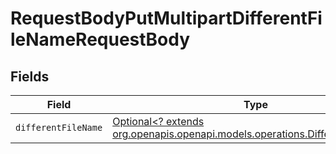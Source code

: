 # RequestBodyPutMultipartDifferentFileNameRequestBody


## Fields

| Field                                                                                                                        | Type                                                                                                                         | Required                                                                                                                     | Description                                                                                                                  |
| ---------------------------------------------------------------------------------------------------------------------------- | ---------------------------------------------------------------------------------------------------------------------------- | ---------------------------------------------------------------------------------------------------------------------------- | ---------------------------------------------------------------------------------------------------------------------------- |
| `differentFileName`                                                                                                          | [Optional<? extends org.openapis.openapi.models.operations.DifferentFileName>](../../models/operations/DifferentFileName.md) | :heavy_minus_sign:                                                                                                           | N/A                                                                                                                          |